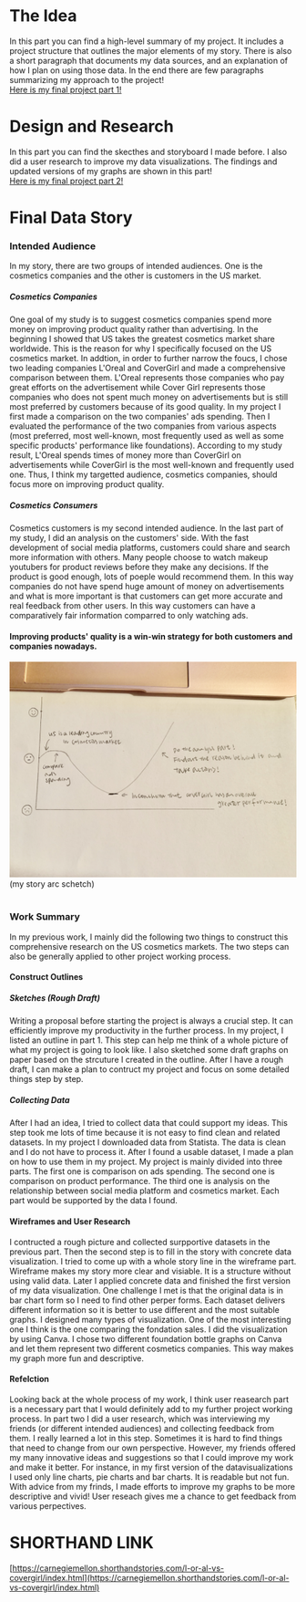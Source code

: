 # The Idea
In this part you can find a high-level summary of my project. It includes a project structure that outlines the major elements of my story. There is also a short paragraph that documents my data sources, and an explanation of how I plan on using those data. In the end there are few paragraphs summarizing my approach to the project!<br>
[Here is my final project part 1!](/FinalProjectPart1.md)
# Design and Research
In this part you can find the skecthes and storyboard I made before. I also did a user research to improve my data visualizations. The findings and updated versions of my graphs are shown in this part!<br>
[Here is my final project part 2!](/FinalProjectPart2.md)
# Final Data Story
### Intended Audience
In my story, there are two groups of intended audiences. One is the cosmetics companies and the other is customers in the US  market. <br>
##### Cosmetics Companies <br>
One goal of my study is to suggest cosmetics companies spend more money on improving product quality rather than advertising. In the beginning I showed that US takes the greatest cosmetics market share worldwide. This is the reason for why I specifically focused on the US cosmetics market. In addtion, in order to further narrow the foucs, I chose two leading companies L'Oreal and CoverGirl and made a comprehensive comparison between them. L'Oreal represents those companies who pay great efforts on the advertisement while Cover Girl represents those companies who does not spent much money on advertisements but is still most preferred by customers because of its good quality. In my project I first made a comparison on the two companies' ads spending. Then I evaluated the performance of the two companies from various aspects (most preferred, most well-known, most frequently used as well as some specific products' performance like foundations). According to my study result, L'Oreal spends times of money more than CoverGirl on advertisements while CoverGirl is the most well-known and frequently used one. Thus, I think my targetted audience, cosmetics companies, should focus more on improving product quality. 
##### Cosmetics Consumers <br>
Cosmetics customers is my second intended audience. In the last part of my study, I did an analysis on the customers' side. With the fast development of social media platforms, customers could share and search more information with others. Many people choose to watch makeup youtubers for product reviews before they make any decisions. If the product is good enough, lots of poeple would recommend them. In this way companies do not have spend huge amount of money on advertisements and what is more important is that customers can get more accurate and real feedback from other users. In this way customers can have a comparatively fair information comparred to only watching ads. <br>
#### Improving products' quality is a win-win strategy for both customers and companies nowadays. <br>
![Alt Text](https://github.com/77meow/portfolio/blob/master/storyarc.jpeg?raw=true)<br>
(my story arc schetch)
<br>
<br>
### Work Summary <br>
In my previous work, I mainly did the following two things to construct this comprehensive research on the US cosmetics markets. The two steps can also be generally applied to other project working process. <br>

#### Construct Outlines<br>
##### Sketches (Rough Draft)
Writing a proposal before starting the project is always a crucial step. It can efficiently improve my productivity in the further process. In my project, I listed an outline in part 1. This step can help me think of a whole picture of what my project is going to look like. I also sketched some draft graphs on paper based on the strcuture I created in the outline. After I have a rough draft, I can make a plan to contruct my project and focus on some detailed things step by step. <br>
##### Collecting Data<br>
After I had an idea, I tried to collect data that could support my ideas. This step took me lots of time because it is not easy to find clean and related datasets. In my project I downloaded data from Statista. The data is clean and I do not have to process it. After I found a usable dataset, I made a plan on how to use them in my project. My project is mainly divided into three parts. The first one is comparison on ads spending. The second one is comparison on product performance. The third one is analysis on the relationship between social media platform and cosmetics market. Each part would be supported by the data I found. <br>

#### Wireframes and User Research
I contructed a rough picture and collected surpportive datasets in the previous part. Then the second step is to fill in the story with concrete data visualization. I tried to come up with a whole story line in the wireframe part. Wireframe makes my story more clear and visiable. It is a structure without using valid data. Later I applied concrete data and finished the first version of my data visualization. One challenge I met is that the original data is in bar chart form so I need to find other perper forms. Each dataset delivers different information so it is better to use different and the most suitable graphs. I designed many types of visualization. One of the most interesting one I think is the one comparing the fondation sales. I did the visualization by using Canva. I chose two different foundation bottle graphs on Canva and let them represent two different cosmetics companies. This way makes my graph more fun and descriptive. <br>

#### Refelction <br>
Looking back at the whole process of my work, I think user reasearch part is a necessary part that I would definitely add to my further project working process. In part two I did a user research, which was interviewing my friends (or different intended audiences) and collecting feedback from them. I really learned a lot in this step. Sometimes it is hard to find things that need to change from our own perspective. However, my friends offered my many innovative ideas and suggestions so that I could improve my work and make it better. For instance, in my first version of the datavisualizations I used only line charts, pie charts and bar charts. It is readable but not fun. With advice from my frinds, I made efforts to improve my graphs to be more descriptive and vivid! User reseach gives me a chance to get feedback from various perpectives. 

# SHORTHAND LINK 
[https://carnegiemellon.shorthandstories.com/l-or-al-vs-covergirl/index.html](https://carnegiemellon.shorthandstories.com/l-or-al-vs-covergirl/index.html)
